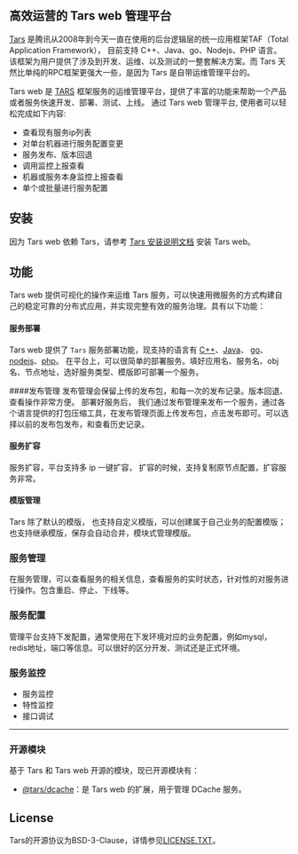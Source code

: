 ## 高效运营的 Tars web 管理平台
 [Tars](https://github.com/TarsCloud/Tars) 是腾讯从2008年到今天一直在使用的后台逻辑层的统一应用框架TAF（Total Application Framework），
 目前支持 C++、Java、go、Nodejs、PHP 语言。该框架为用户提供了涉及到开发、运维、以及测试的一整套解决方案。而 Tars 天然比单纯的RPC框架更强大一些，是因为
 Tars 是自带运维管理平台的。
 
  Tars web 是 [TARS](https://github.com/TarsCloud/Tars) 框架服务的运维管理平台，提供了丰富的功能来帮助一个产品或者服务快速开发、部署、测试、上线。
  通过 Tars web 管理平台, 使用者可以轻松完成如下内容:
  * 查看现有服务ip列表
  * 对单台机器进行服务配置变更
  * 服务发布、版本回退
  * 调用监控上报查看
  * 机器或服务本身监控上报查看
  * 单个或批量进行服务配置
  ## 安装
  因为 Tars web 依赖 Tars，请参考 [Tars 安装说明文档](https://github.com/TarsCloud/Tars/blob/master/Install.zh.md) 安装 Tars web。
  ## 功能
  Tars web 提供可视化的操作来运维 Tars 服务，可以快速用微服务的方式构建自己的稳定可靠的分布式应用，并实现完整有效的服务治理。具有以下功能：
  
  #### 服务部署
  Tars web 提供了 `Tars` 服务部署功能，现支持的语言有 [C++](https://github.com/TarsCloud/TarsCpp)、[Java](https://github.com/TarsCloud/TarsJava)、
  [go](https://github.com/TarsCloud/TarsGo)、[nodejs](https://github.com/tars-node/Tars.js)、[php](https://github.com/TarsPHP/TarsPHP)。
  在平台上，可以很简单的部署服务。填好应用名、服务名、obj 名、节点地址，选好服务类型、模版即可部署一个服务。
  
  ####发布管理
  发布管理会保留上传的发布包，和每一次的发布记录。版本回退、查看操作非常方便。
  部署好服务后， 我们通过发布管理来发布一个服务，通过各个语言提供的打包压缩工具，在发布管理页面上传发布包，点击发布即可。可以选择以前的发布包发布，和查看历史记录。
  
  #### 服务扩容
  服务扩容，平台支持多 ip 一键扩容， 扩容的时候，支持复制原节点配置，扩容服务非常。
 
  #### 模版管理
  Tars 除了默认的模版， 也支持自定义模版，可以创建属于自己业务的配置模版；也支持继承模版，保存会自动合并，模块式管理模版。

  ### 服务管理
  在服务管理，可以查看服务的相关信息，查看服务的实时状态，针对性的对服务进行操作。包含重启、停止、下线等。
   
  ### 服务配置
  管理平台支持下发配置，通常使用在下发环境对应的业务配置，例如mysql，redis地址，端口等信息。可以很好的区分开发、测试还是正式环境。
  
  ### 服务监控
  
 * 服务监控
 * 特性监控
 * 接口调试
 



----------------------------------------------------------------------
### 开源模块
基于 Tars 和 Tars web 开源的模块，现已开源模块有：
* [@tars/dcache]()：是 Tars web 的扩展，用于管理 DCache 服务。


## License
Tars的开源协议为BSD-3-Clause，详情参见[LICENSE.TXT](https://github.com/TarsCloud/Tars/blob/master/LICENSE.TXT)。
